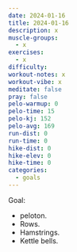 ```yaml
---
date: 2024-01-16
title: 2024-01-16
description: x
muscle-groups:
  - x
exercises:
  - x
difficulty: 
workout-notes: x
workout-vibe: x
meditate: false
pray: false
pelo-warmup: 0
pelo-time: 15
pelo-kj: 152
pelo-avg: 169
run-dist: 0
run-time: 0
hike-dist: 0
hike-elev: 0
hike-time: 0
categories:
  - goals
---
```

Goal:
- peloton. 
- Rows. 
- Hamstrings. 
- Kettle bells. 